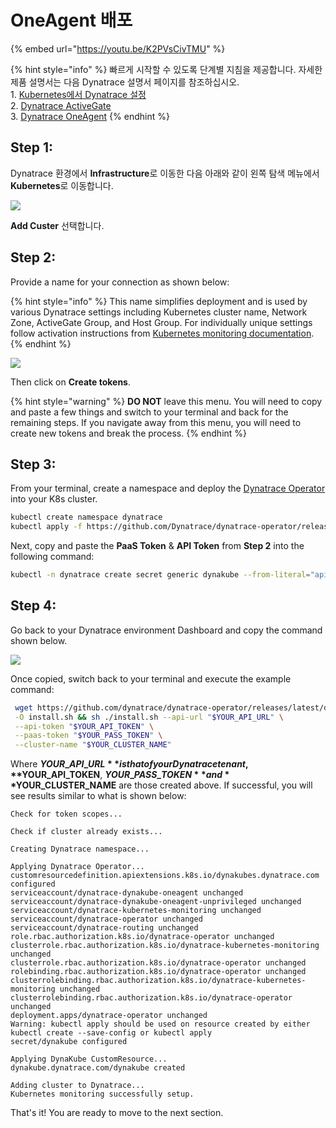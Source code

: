 # OneAgent 배포

{% embed url="https://youtu.be/K2PVsCivTMU" %}

{% hint style="info" %}
빠르게 시작할 수 있도록 단계별 지침을 제공합니다. 자세한 제품 설명서는 다음 Dynatrace 설명서 페이지를 참조하십시오.\
1\. [Kubernetes에서 Dynatrace 설정](https://www.dynatrace.com/support/help/setup-and-configuration/setup-on-container-platforms/kubernetes/)\
2\. [Dynatrace ActiveGate](https://www.dynatrace.com/support/help/setup-and-configuration/dynatrace-activegate/)\
3\. [Dynatrace OneAgent](https://www.dynatrace.com/support/help/setup-and-configuration/dynatrace-oneagent/)
{% endhint %}

## Step 1:

Dynatrace 환경에서 **Infrastructure**로 이동한 다음 아래와 같이 왼쪽 탐색 메뉴에서 **Kubernetes**로 이동합니다.

![](https://partner-workshop-assets.s3.us-east-2.amazonaws.com/dynatrace-k8s-config-01.png)

**Add Custer** 선택합니다.

## Step 2:

Provide a name for your connection as shown below:

{% hint style="info" %}
This name simplifies deployment and is used by various Dynatrace settings including Kubernetes cluster name, Network Zone, ActiveGate Group, and Host Group. For individually unique settings follow activation instructions from [Kubernetes monitoring documentation](https://dt-url.net/a32h0p41).
{% endhint %}

![](https://partner-workshop-assets.s3.us-east-2.amazonaws.com/dynatrace-k8s-config-02.png)

Then click on **Create tokens**.

{% hint style="warning" %}
**DO NOT** leave this menu. You will need to copy and paste a few things and switch to your terminal and back for the remaining steps. If you navigate away from this menu, you will need to create new tokens and break the process.
{% endhint %}

## Step 3:

From your terminal, create a namespace and deploy the [Dynatrace Operator](https://github.com/dynatrace/dynatrace-operator) into your K8s cluster.

```bash
kubectl create namespace dynatrace
kubectl apply -f https://github.com/Dynatrace/dynatrace-operator/releases/latest/download/kubernetes.yaml
```

Next, copy and paste the **PaaS Token** & **API Token** from **Step 2** into the following command:

```bash
kubectl -n dynatrace create secret generic dynakube --from-literal="apiToken=DYNATRACE_API_TOKEN" --from-literal="paasToken=PLATFORM_AS_A_SERVICE_TOKEN"
```

## Step 4:

Go back to your Dynatrace environment Dashboard and copy the command shown below.

![](https://partner-workshop-assets.s3.us-east-2.amazonaws.com/dynatrace-k8s-config-03.png)

Once copied, switch back to your terminal and execute the example command:

```bash
 wget https://github.com/dynatrace/dynatrace-operator/releases/latest/download/install.sh \
 -O install.sh && sh ./install.sh --api-url "$YOUR_API_URL" \
 --api-token "$YOUR_API_TOKEN" \
 --paas-token "$YOUR_PASS_TOKEN" \
 --cluster-name "$YOUR_CLUSTER_NAME"
```

Where **$YOUR\_API\_URL** is that of your Dynatrace tenant, **$YOUR\_API\_TOKEN**, **$YOUR\_PASS\_TOKEN** and **$YOUR\_CLUSTER\_NAME** are those created above. If successful, you will see results similar to what is shown below:

```
Check for token scopes...

Check if cluster already exists...

Creating Dynatrace namespace...

Applying Dynatrace Operator...
customresourcedefinition.apiextensions.k8s.io/dynakubes.dynatrace.com configured
serviceaccount/dynatrace-dynakube-oneagent unchanged
serviceaccount/dynatrace-dynakube-oneagent-unprivileged unchanged
serviceaccount/dynatrace-kubernetes-monitoring unchanged
serviceaccount/dynatrace-operator unchanged
serviceaccount/dynatrace-routing unchanged
role.rbac.authorization.k8s.io/dynatrace-operator unchanged
clusterrole.rbac.authorization.k8s.io/dynatrace-kubernetes-monitoring unchanged
clusterrole.rbac.authorization.k8s.io/dynatrace-operator unchanged
rolebinding.rbac.authorization.k8s.io/dynatrace-operator unchanged
clusterrolebinding.rbac.authorization.k8s.io/dynatrace-kubernetes-monitoring unchanged
clusterrolebinding.rbac.authorization.k8s.io/dynatrace-operator unchanged
deployment.apps/dynatrace-operator unchanged
Warning: kubectl apply should be used on resource created by either kubectl create --save-config or kubectl apply
secret/dynakube configured

Applying DynaKube CustomResource...
dynakube.dynatrace.com/dynakube created

Adding cluster to Dynatrace...
Kubernetes monitoring successfully setup.
```

That's it! You are ready to move to the next section.
